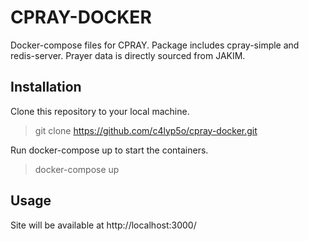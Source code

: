 # CPRAY-DOCKER
Docker-compose files for CPRAY. Package includes cpray-simple and redis-server. Prayer data is directly sourced from JAKIM.

## Installation
Clone this repository to your local machine.
> git clone https://github.com/c4lyp5o/cpray-docker.git

Run docker-compose up to start the containers.
> docker-compose up

## Usage
Site will be available at http://localhost:3000/